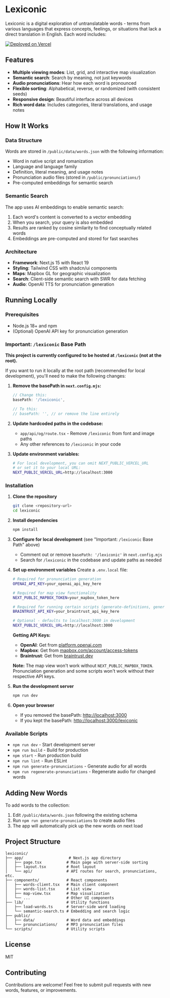 # Lexiconic

Lexiconic is a digital exploration of untranslatable words - terms from various languages that express concepts, feelings, or situations that lack a direct translation in English. Each word includes:

[![Deployed on Vercel](https://img.shields.io/badge/Deployed%20on-Vercel-black?style=for-the-badge&logo=vercel)](https://vercel.com/alanagoyals-projects/v0-untranslatable-words-website)

## Features

- **Multiple viewing modes**: List, grid, and interactive map visualization
- **Semantic search**: Search by meaning, not just keywords
- **Audio pronunciations**: Hear how each word is pronounced
- **Flexible sorting**: Alphabetical, reverse, or randomized (with consistent seeds)
- **Responsive design**: Beautiful interface across all devices
- **Rich word data**: Includes categories, literal translations, and usage notes

## How It Works

### Data Structure
Words are stored in `/public/data/words.json` with the following information:
- Word in native script and romanization
- Language and language family
- Definition, literal meaning, and usage notes
- Pronunciation audio files (stored in `/public/pronunciations/`)
- Pre-computed embeddings for semantic search

### Semantic Search
The app uses AI embeddings to enable semantic search:
1. Each word's content is converted to a vector embedding
2. When you search, your query is also embedded
3. Results are ranked by cosine similarity to find conceptually related words
4. Embeddings are pre-computed and stored for fast searches

### Architecture
- **Framework**: Next.js 15 with React 19
- **Styling**: Tailwind CSS with shadcn/ui components
- **Maps**: Mapbox GL for geographic visualization
- **Search**: Client-side semantic search with SWR for data fetching
- **Audio**: OpenAI TTS for pronunciation generation

## Running Locally

### Prerequisites
- Node.js 18+ and npm
- (Optional) OpenAI API key for pronunciation generation

### Important: `/lexiconic` Base Path

**This project is currently configured to be hosted at `/lexiconic` (not at the root).**

If you want to run it locally at the root path (recommended for local development), you'll need to make the following changes:

1. **Remove the basePath in `next.config.mjs`:**
   ```javascript
   // Change this:
   basePath: '/lexiconic',

   // To this:
   // basePath: '', // or remove the line entirely
   ```

2. **Update hardcoded paths in the codebase:**
   - `app/api/og/route.tsx` - Remove `/lexiconic` from font and image paths
   - Any other references to `/lexiconic` in your code

3. **Update environment variables:**
   ```bash
   # For local development, you can omit NEXT_PUBLIC_VERCEL_URL
   # or set it to your local URL:
   NEXT_PUBLIC_VERCEL_URL=http://localhost:3000
   ```

### Installation

1. **Clone the repository**
   ```bash
   git clone <repository-url>
   cd lexiconic
   ```

2. **Install dependencies**
   ```bash
   npm install
   ```

3. **Configure for local development** (see "Important: `/lexiconic` Base Path" above)
   - Comment out or remove `basePath: '/lexiconic'` in `next.config.mjs`
   - Search for `/lexiconic` in the codebase and update paths as needed

4. **Set up environment variables**
   Create a `.env.local` file:
   ```bash
   # Required for pronunciation generation
   OPENAI_API_KEY=your_openai_api_key_here

   # Required for map view functionality
   NEXT_PUBLIC_MAPBOX_TOKEN=your_mapbox_token_here

   # Required for running certain scripts (generate-definitions, generate-phonetics)
   BRAINTRUST_API_KEY=your_braintrust_api_key_here

   # Optional - defaults to localhost:3000 in development
   NEXT_PUBLIC_VERCEL_URL=http://localhost:3000
   ```

   **Getting API Keys:**
   - **OpenAI**: Get from [platform.openai.com](https://platform.openai.com/api-keys)
   - **Mapbox**: Get from [mapbox.com/account/access-tokens](https://account.mapbox.com/access-tokens/)
   - **Braintrust**: Get from [braintrust.dev](https://www.braintrust.dev/)

   **Note:** The map view won't work without `NEXT_PUBLIC_MAPBOX_TOKEN`. Pronunciation generation and some scripts won't work without their respective API keys.

5. **Run the development server**
   ```bash
   npm run dev
   ```

6. **Open your browser**
   - If you removed the basePath: [http://localhost:3000](http://localhost:3000)
   - If you kept the basePath: [http://localhost:3000/lexiconic](http://localhost:3000/lexiconic)

### Available Scripts

- `npm run dev` - Start development server
- `npm run build` - Build for production
- `npm start` - Run production build
- `npm run lint` - Run ESLint
- `npm run generate-pronunciations` - Generate audio for all words
- `npm run regenerate-pronunciations` - Regenerate audio for changed words

## Adding New Words

To add words to the collection:

1. Edit `/public/data/words.json` following the existing schema
2. Run `npm run generate-pronunciations` to create audio files
3. The app will automatically pick up the new words on next load

## Project Structure

```
lexiconic/
├── app/                    # Next.js app directory
│   ├── page.tsx           # Main page with server-side sorting
│   ├── layout.tsx         # Root layout
│   └── api/               # API routes for search, pronunciations, etc.
├── components/            # React components
│   ├── words-client.tsx   # Main client component
│   ├── words-list.tsx     # List view
│   ├── map-view.tsx       # Map visualization
│   └── ...                # Other UI components
├── lib/                   # Utility functions
│   ├── load-words.ts      # Server-side word loading
│   └── semantic-search.ts # Embedding and search logic
├── public/
│   ├── data/              # Word data and embeddings
│   └── pronunciations/    # MP3 pronunciation files
└── scripts/               # Utility scripts
```

## License

MIT

## Contributing

Contributions are welcome! Feel free to submit pull requests with new words, features, or improvements.